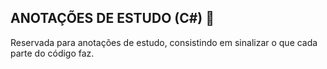 ## ANOTAÇÕES DE ESTUDO (C#) :bookmark_tabs:

Reservada para anotações de estudo, consistindo em sinalizar o que cada parte do código faz.

